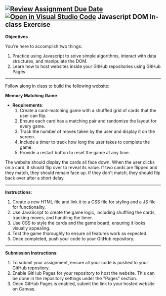[![Review Assignment Due Date](https://classroom.github.com/assets/deadline-readme-button-22041afd0340ce965d47ae6ef1cefeee28c7c493a6346c4f15d667ab976d596c.svg)](https://classroom.github.com/a/4uK-xw1V)
[![Open in Visual Studio Code](https://classroom.github.com/assets/open-in-vscode-2e0aaae1b6195c2367325f4f02e2d04e9abb55f0b24a779b69b11b9e10269abc.svg)](https://classroom.github.com/online_ide?assignment_repo_id=19209459&assignment_repo_type=AssignmentRepo)
Javascript DOM In-class Exercise
---

**Objectives**

You're here to accomplish two things:

1. Practice using Javascript to solve simple algorithms, interact with data structures, and manipulate the DOM.
2. Learn how to host websites inside your GitHub repositories using GitHub Pages.

---

Follow along in class to build the following website:

**Memory Matching Game**

- **Requirements**:
    1. Create a card-matching game with a shuffled grid of cards that the user can flip.
    2. Ensure each card has a matching pair and randomize the layout for every game.
    3. Track the number of moves taken by the user and display it on the screen.
    4. Include a timer to track how long the user takes to complete the game.
    5. Provide a restart button to reset the game at any time.

The website should display the cards all face down. When the user clicks on a card, it should flip over to reveal its value. If two cards are flipped and they match, they should remain face up. If they don't match, they should flip back over after a short delay.

---

**Instructions**:

1. Create a new HTML file and link it to a CSS file for styling and a JS file for functionality.
2. Use JavaScript to create the game logic, including shuffling the cards, tracking moves, and handling the timer.
3. Use CSS to style the cards and the game board, ensuring it looks visually appealing.
4. Test the game thoroughly to ensure all features work as expected.
5. Once completed, push your code to your GitHub repository.

---

**Submission Instructions**:

1. To submit your assignment, ensure all your code is pushed to your GitHub repository.
2. Enable GitHub Pages for your repository to host the website. This can be done in the repository settings under the "Pages" section.
3. Once GitHub Pages is enabled, submit the link to your hosted website on Canvas.